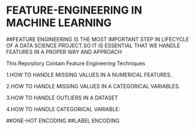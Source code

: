 # FEATURE-ENGINEERING IN MACHINE LEARNING 

##FEATURE ENGINEERING IS THE MOST IMPORTANT STEP IN LIFECYCLE OF A DATA SCIENCE PROJECT.SO IT IS ESSENTIAL THAT WE HANDLE FEATURES IN A PROPER WAY AND APPROACH

This Repository Contain Feature Engineering Techniques

1.HOW TO HANDLE MISSING VALUES IN A NUMERICAL FEATURES.

2.HOW TO HANDLE MISSING VALUES IN A CATEGORICAL VARIABLES.

3.HOW TO HANDLE OUTLIERS IN A DATASET

4.HOW TO HANDLE CATEGORICAL VARIABLE:

##ONE-HOT ENCODING
##LABEL ENCODING

